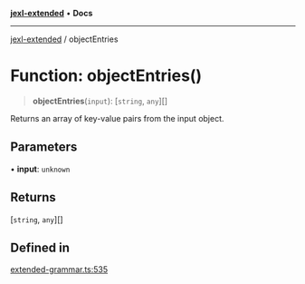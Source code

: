 [**jexl-extended**](../README.md) • **Docs**

***

[jexl-extended](../globals.md) / objectEntries

# Function: objectEntries()

> **objectEntries**(`input`): [`string`, `any`][]

Returns an array of key-value pairs from the input object.

## Parameters

• **input**: `unknown`

## Returns

[`string`, `any`][]

## Defined in

[extended-grammar.ts:535](https://github.com/nikoraes/jexl-extended/blob/db8adde102268337995e72b2224f129152316ed5/src/extended-grammar.ts#L535)
